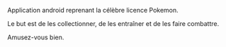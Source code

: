 Application android reprenant la célèbre licence Pokemon.

Le but est de les collectionner, de les entraîner et de les faire combattre.

Amusez-vous bien.
